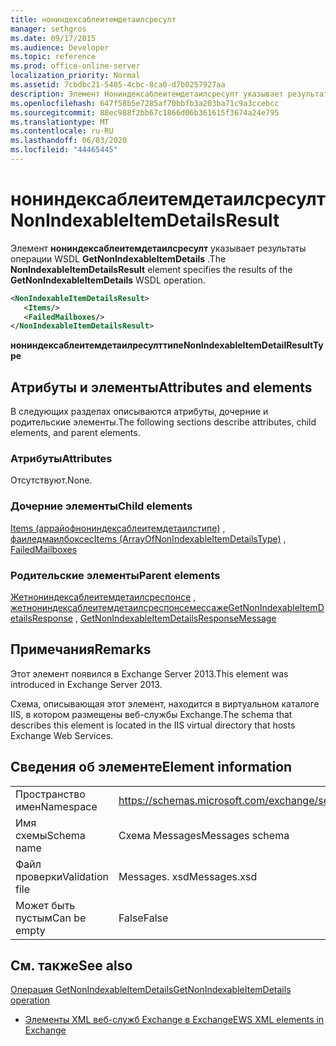 ```yaml
---
title: нониндексаблеитемдетаилсресулт
manager: sethgros
ms.date: 09/17/2015
ms.audience: Developer
ms.topic: reference
ms.prod: office-online-server
localization_priority: Normal
ms.assetid: 7cbdbc21-5405-4cbc-8ca0-d7b0257927aa
description: Элемент Нониндексаблеитемдетаилсресулт указывает результаты операции WSDL GetNonIndexableItemDetails.
ms.openlocfilehash: 647f58b5e7285af70bbfb3a203ba71c9a3ccebcc
ms.sourcegitcommit: 88ec988f2bb67c1866d06b361615f3674a24e795
ms.translationtype: MT
ms.contentlocale: ru-RU
ms.lasthandoff: 06/03/2020
ms.locfileid: "44465445"
---
```

# <a name="nonindexableitemdetailsresult"></a><span data-ttu-id="66a66-103">нониндексаблеитемдетаилсресулт</span><span class="sxs-lookup"><span data-stu-id="66a66-103">NonIndexableItemDetailsResult</span></span>

<span data-ttu-id="66a66-104">Элемент **нониндексаблеитемдетаилсресулт** указывает результаты операции WSDL **GetNonIndexableItemDetails** .</span><span class="sxs-lookup"><span data-stu-id="66a66-104">The **NonIndexableItemDetailsResult** element specifies the results of the **GetNonIndexableItemDetails** WSDL operation.</span></span> 
  
```XML
<NonIndexableItemDetailsResult>
   <Items/>
   <FailedMailboxes/>
</NonIndexableItemDetailsResult>
```

 <span data-ttu-id="66a66-105">**нониндексаблеитемдетаилресулттипе**</span><span class="sxs-lookup"><span data-stu-id="66a66-105">**NonIndexableItemDetailResultType**</span></span>
## <a name="attributes-and-elements"></a><span data-ttu-id="66a66-106">Атрибуты и элементы</span><span class="sxs-lookup"><span data-stu-id="66a66-106">Attributes and elements</span></span>

<span data-ttu-id="66a66-107">В следующих разделах описываются атрибуты, дочерние и родительские элементы.</span><span class="sxs-lookup"><span data-stu-id="66a66-107">The following sections describe attributes, child elements, and parent elements.</span></span>
  
### <a name="attributes"></a><span data-ttu-id="66a66-108">Атрибуты</span><span class="sxs-lookup"><span data-stu-id="66a66-108">Attributes</span></span>

<span data-ttu-id="66a66-109">Отсутствуют.</span><span class="sxs-lookup"><span data-stu-id="66a66-109">None.</span></span>
  
### <a name="child-elements"></a><span data-ttu-id="66a66-110">Дочерние элементы</span><span class="sxs-lookup"><span data-stu-id="66a66-110">Child elements</span></span>

<span data-ttu-id="66a66-111">[Items (аррайофнониндексаблеитемдетаилстипе)](items-arrayofnonindexableitemdetailstype.md) , [фаиледмаилбоксес](failedmailboxes.md)</span><span class="sxs-lookup"><span data-stu-id="66a66-111">[Items (ArrayOfNonIndexableItemDetailsType)](items-arrayofnonindexableitemdetailstype.md) , [FailedMailboxes](failedmailboxes.md)</span></span>
  
### <a name="parent-elements"></a><span data-ttu-id="66a66-112">Родительские элементы</span><span class="sxs-lookup"><span data-stu-id="66a66-112">Parent elements</span></span>

<span data-ttu-id="66a66-113">[Жетнониндексаблеитемдетаилсреспонсе](getnonindexableitemdetailsresponse.md) , [жетнониндексаблеитемдетаилсреспонсемессаже](getnonindexableitemdetailsresponsemessage.md)</span><span class="sxs-lookup"><span data-stu-id="66a66-113">[GetNonIndexableItemDetailsResponse](getnonindexableitemdetailsresponse.md) , [GetNonIndexableItemDetailsResponseMessage](getnonindexableitemdetailsresponsemessage.md)</span></span>
  
## <a name="remarks"></a><span data-ttu-id="66a66-114">Примечания</span><span class="sxs-lookup"><span data-stu-id="66a66-114">Remarks</span></span>

<span data-ttu-id="66a66-115">Этот элемент появился в Exchange Server 2013.</span><span class="sxs-lookup"><span data-stu-id="66a66-115">This element was introduced in Exchange Server 2013.</span></span>
  
<span data-ttu-id="66a66-116">Схема, описывающая этот элемент, находится в виртуальном каталоге IIS, в котором размещены веб-службы Exchange.</span><span class="sxs-lookup"><span data-stu-id="66a66-116">The schema that describes this element is located in the IIS virtual directory that hosts Exchange Web Services.</span></span>
  
## <a name="element-information"></a><span data-ttu-id="66a66-117">Сведения об элементе</span><span class="sxs-lookup"><span data-stu-id="66a66-117">Element information</span></span>

|||
|:-----|:-----|
|<span data-ttu-id="66a66-118">Пространство имен</span><span class="sxs-lookup"><span data-stu-id="66a66-118">Namespace</span></span>  <br/> |https://schemas.microsoft.com/exchange/services/2006/messages  <br/> |
|<span data-ttu-id="66a66-119">Имя схемы</span><span class="sxs-lookup"><span data-stu-id="66a66-119">Schema name</span></span>  <br/> |<span data-ttu-id="66a66-120">Схема Messages</span><span class="sxs-lookup"><span data-stu-id="66a66-120">Messages schema</span></span>  <br/> |
|<span data-ttu-id="66a66-121">Файл проверки</span><span class="sxs-lookup"><span data-stu-id="66a66-121">Validation file</span></span>  <br/> |<span data-ttu-id="66a66-122">Messages. xsd</span><span class="sxs-lookup"><span data-stu-id="66a66-122">Messages.xsd</span></span>  <br/> |
|<span data-ttu-id="66a66-123">Может быть пустым</span><span class="sxs-lookup"><span data-stu-id="66a66-123">Can be empty</span></span>  <br/> |<span data-ttu-id="66a66-124">False</span><span class="sxs-lookup"><span data-stu-id="66a66-124">False</span></span>  <br/> |
   
## <a name="see-also"></a><span data-ttu-id="66a66-125">См. также</span><span class="sxs-lookup"><span data-stu-id="66a66-125">See also</span></span>



[<span data-ttu-id="66a66-126">Операция GetNonIndexableItemDetails</span><span class="sxs-lookup"><span data-stu-id="66a66-126">GetNonIndexableItemDetails operation</span></span>](getnonindexableitemdetails-operation.md)


- [<span data-ttu-id="66a66-127">Элементы XML веб-служб Exchange в Exchange</span><span class="sxs-lookup"><span data-stu-id="66a66-127">EWS XML elements in Exchange</span></span>](ews-xml-elements-in-exchange.md)

